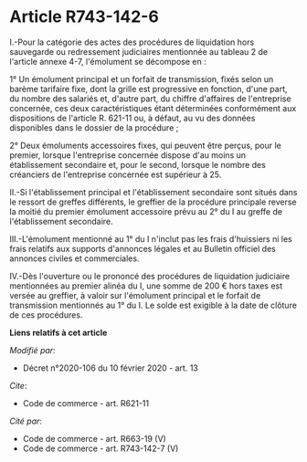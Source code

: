 # Article R743-142-6

I.-Pour la catégorie des actes des procédures de liquidation hors sauvegarde ou redressement judiciaires mentionnée au
tableau 2 de l'article annexe 4-7, l'émolument se décompose en :

1° Un émolument principal et un forfait de transmission, fixés selon un barème tarifaire fixe, dont la grille est progressive
en fonction, d'une part, du nombre des salariés et, d'autre part, du chiffre d'affaires de l'entreprise concernée, ces deux
caractéristiques étant déterminées conformément aux dispositions de l'article R. 621-11 ou, à défaut, au vu des données
disponibles dans le dossier de la procédure ;

2° Deux émoluments accessoires fixes, qui peuvent être perçus, pour le premier, lorsque l'entreprise concernée dispose d'au
moins un établissement secondaire et, pour le second, lorsque le nombre des créanciers de l'entreprise concernée est
supérieur à 25.

II.-Si l'établissement principal et l'établissement secondaire sont situés dans le ressort de greffes différents, le greffier
de la procédure principale reverse la moitié du premier émolument accessoire prévu au 2° du I au greffe de l'établissement
secondaire.

III.-L'émolument mentionné au 1° du I n'inclut pas les frais d'huissiers ni les frais relatifs aux supports d'annonces
légales et au Bulletin officiel des annonces civiles et commerciales.

IV.-Dès l'ouverture ou le prononcé des procédures de liquidation judiciaire mentionnées au premier alinéa du I, une somme de
200 € hors taxes est versée au greffier, à valoir sur l'émolument principal et le forfait de transmission mentionnés au 1° du
I. Le solde est exigible à la date de clôture de ces procédures.

**Liens relatifs à cet article**

_Modifié par_:

  - Décret n°2020-106 du 10 février 2020 - art. 13

_Cite_:

  - Code de commerce - art. R621-11

_Cité par_:

  - Code de commerce - art. R663-19 (V)
  - Code de commerce - art. R743-142-7 (V)

